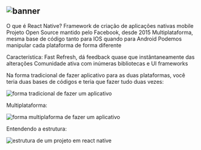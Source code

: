 ![banner](https://user-images.githubusercontent.com/74930052/133925699-c411ea4a-3a9d-4616-b49d-95b3f03c25b2.png)
----

O que é React Native?
    Framework de criação de aplicações nativas mobile
    Projeto Open Source mantido pelo Facebook, desde 2015
    Multiplataforma, mesma base de código tanto para IOS quando para Android
    Podemos manipular cada plataforma de forma diferente

Característica:
    Fast Refresh, dá feedback quase que instântaneamente das alterações
    Comunidade ativa com inúmeras bibliotecas e UI frameworks

Na forma tradicional de fazer aplicativo para as duas plataformas, você teria duas bases de códigos e teria que fazer tudo duas vezes: 

![forma tradicional de fazer um aplicativo](https://user-images.githubusercontent.com/74930052/133925777-c0c7e9b7-6d56-4060-9834-eda7d25f9167.png)

Multiplataforma:

![forma multiplaforma de fazer um aplicativo](https://user-images.githubusercontent.com/74930052/133925847-9cc7999a-4b29-4856-87ca-6a092c215d9b.png)



Entendendo a estrutura:

![estrutura de um projeto em react native](https://user-images.githubusercontent.com/74930052/133926360-1a6eb614-b2b4-427d-8335-e6d49e4fc4c5.png)
